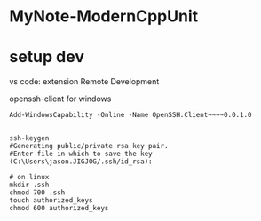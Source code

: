 # MyNote-ModernCppUnit


# setup dev 
vs code:
extension Remote Development

openssh-client for windows
```
Add-WindowsCapability -Online -Name OpenSSH.Client~~~~0.0.1.0


ssh-keygen
#Generating public/private rsa key pair.
#Enter file in which to save the key (C:\Users\jason.JIGJOG/.ssh/id_rsa):

# on linux
mkdir .ssh
chmod 700 .ssh
touch authorized_keys
chmod 600 authorized_keys

```


